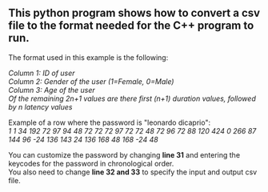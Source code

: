 ## This python program shows how to convert a csv file to the format needed for the C++ program to run.
The format used in this example is the following:

*Column 1: ID of user <br>
Column 2: Gender of the user (1=Female, 0=Male)<br>
Column 3: Age of the user<br>
Of the remaining 2n+1 values are there first (n+1) duration values, followed by n latency values<br>*

Example of a row where the password is "leonardo dicaprio":<br>
*1	1	34	192	72	97	94	48	72	72	72	97	72	72	48	72	96	72	88	120	424	0	266	87	144	96	-24	136	143	24	136	168	48	168	-24	48*<br>

You can customize the password by changing **line 31** and entering the keycodes for the password in chronological order.<br>
You also need to change **line 32 and 33** to specify the input and output csv file.

